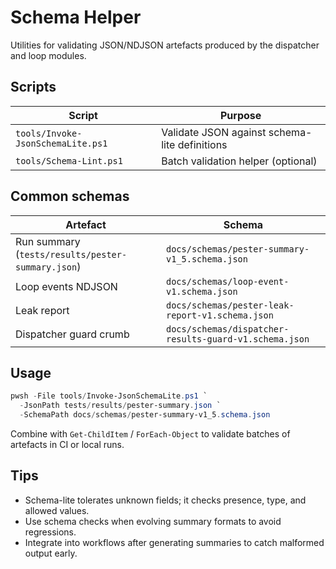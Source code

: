 <!-- markdownlint-disable-next-line MD041 -->
# Schema Helper

Utilities for validating JSON/NDJSON artefacts produced by the dispatcher and loop modules.

## Scripts

| Script | Purpose |
| ------ | ------- |
| `tools/Invoke-JsonSchemaLite.ps1` | Validate JSON against schema-lite definitions |
| `tools/Schema-Lint.ps1` | Batch validation helper (optional) |

## Common schemas

| Artefact | Schema |
| -------- | ------ |
| Run summary (`tests/results/pester-summary.json`) | `docs/schemas/pester-summary-v1_5.schema.json` |
| Loop events NDJSON | `docs/schemas/loop-event-v1.schema.json` |
| Leak report | `docs/schemas/pester-leak-report-v1.schema.json` |
| Dispatcher guard crumb | `docs/schemas/dispatcher-results-guard-v1.schema.json` |

## Usage

```powershell
pwsh -File tools/Invoke-JsonSchemaLite.ps1 `
  -JsonPath tests/results/pester-summary.json `
  -SchemaPath docs/schemas/pester-summary-v1_5.schema.json
```

Combine with `Get-ChildItem` / `ForEach-Object` to validate batches of artefacts in CI or
local runs.

## Tips

- Schema-lite tolerates unknown fields; it checks presence, type, and allowed values.
- Use schema checks when evolving summary formats to avoid regressions.
- Integrate into workflows after generating summaries to catch malformed output early.
